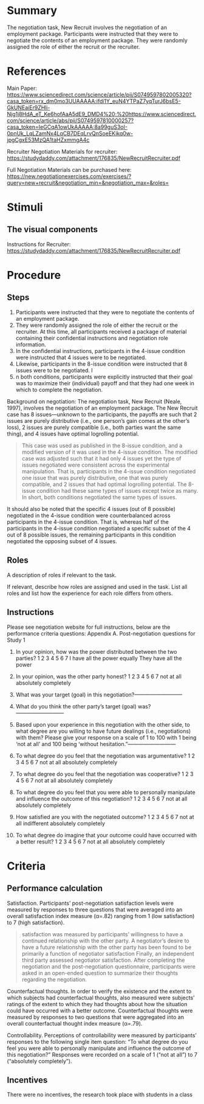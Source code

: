 # Summary
The negotiation task, New Recruit involves the negotiation of an employment package. Participants were instructed that they were to negotiate the contents of an employment package. They were randomly assigned the role of either the recruit or the recruiter. 

# References
Main Paper: https://www.sciencedirect.com/science/article/pii/S0749597802005320?casa_token=rx_dm0mo3UUAAAAA:ifdi1Y_euN4YTPaZ7yqTurJ6bsE5-GkUNEaiEr9ZHli-Njg1j8HdA_eT_Ke6hofAaA5dE9_DMD4%20;%20https://www.sciencedirect.com/science/article/abs/pii/S0749597810000257?casa_token=IeGCqA1owUkAAAAA:8a99guS3oI-0pnUk_LqLZamNx4LqCB7DEqLrvQnSoeEKikq0w-jpgCgxE53MzQA1taHZxmmgA4c

Recruiter Negotiation Materials for recruiter: https://studydaddy.com/attachment/176835/NewRecruitRecruiter.pdf

Full Negotiation Materials can be purchased here: https://new.negotiationexercises.com/exercises/?query=new+recruit&negotiation_min=&negotiation_max=&roles=

# Stimuli
## The visual components
Instructions for Recruiter: https://studydaddy.com/attachment/176835/NewRecruitRecruiter.pdf


# Procedure
## Steps
1. Participants were instructed that they were to negotiate the contents of an employment package. 
2. They were randomly assigned the role of either the recruit or the recruiter. At this time, all participants received a package of material containing their confidential instructions and negotiation role information.
3.  In the confidential instructions, participants in the 4-issue condition were instructed that 4 issues were to be negotiated. 
4.  Likewise, participants in the 8-issue condition were instructed that 8 issues were to be negotiated. I
5.  n both conditions, participants were explicitly instructed that their goal was to maximize their (individual) payoff and that they had one week in which to complete the negotiation.


Background on negotiation: 
The negotiation task, New Recruit (Neale, 1997), involves the negotiation of an employment package. The New Recruit case has 8 issues—unknown to the participants, the payoffs are such that 2 issues are purely distributive (i.e., one person’s gain comes at the other’s loss), 2 issues are purely compatible (i.e., both parties want the same thing), and 4 issues have optimal logrolling potential. 
> This case was used as published in the 8-issue condition, and a modified version of it was used in the 4-issue condition. The modified case was adjusted such that it had only 4 issues yet the type of issues negotiated were consistent across the experimental manipulation. That is, participants in the 4-issue condition negotiated one issue that was purely distributive, one that was purely compatible, and 2 issues that had optimal logrolling potential. The 8-issue condition had these same types of issues except twice as many. In short, both conditions negotiated the same types of issues.

It should also be noted that the specific 4 issues (out of 8 possible) negotiated in the 4-issue condition were counterbalanced across participants in the 4-issue condition. That is, whereas half of the participants in the 4-issue condition negotiated a specific subset of the 4 out of 8 possible issues, the remaining participants in this condition negotiated the opposing subset of 4 issues.

## Roles 
A description of roles if relevant to the task.  

If relevant, describe how roles are assigned and used in the task. List all roles and list how the experience for each role differs from others.

## Instructions
Please see negotiation website for full instructions, below are the performance criteria questions: 
Appendix A. Post-negotiation questions for Study 1


1. In your opinion, how was the power distributed between the two parties?
1	2	3	4	5	6	7
I have all the power			equally			They have all the power

2. In your opinion, was the other party honest?
1	2	3	4	5	6	7
not at all						absolutely completely

3. What was your target (goal) in this negotiation?—————————

4. What do you think the other party’s target (goal) was?—————————

5. Based upon your experience in this negotiation with the other side, to what degree are you willing to have future dealings (i.e., negotiations) with them? Please give your response on a scale of 1 to 100 with 1 being ‘not at all’ and 100 being ‘without hesitation.”—————————

6. To what degree do you feel that the negotiation was argumentative?
1	2	3	4	5	6	7
not at all						absolutely completely

7. To what degree do you feel that the negotiation was cooperative?
1	2	3	4	5	6	7
not at all						absolutely completely

8. To what degree do you feel that you were able to personally manipulate and influence the outcome of this negotiation?
1	2	3	4	5	6	7
not at all						absolutely completely

9. How satisfied are you with the negotiated outcome?
1	2	3	4	5	6	7
not at all			indifferent			absolutely completely

10. To what degree do imagine that your outcome could have occurred with a better result?
1	2	3	4	5	6	7
not at all						absolutely completely

# Criteria
## Performance calculation
Satisfaction. Participants’ post-negotiation satisfaction levels were measured by responses to three questions that were averaged into an overall satisfaction index measure (α=.82) ranging from 1 (low satisfaction) to 7 (high satisfaction).
> satisfaction was measured by participants’ willingness to have a continued relationship with the other party. A negotiator’s desire to have a future relationship with the other party has been found to be primarily a function of negotiator satisfaction
> Finally, an independent third party assessed negotiator satisfaction. After completing the negotiation and the post-negotiation questionnaire, participants were asked in an open-ended question to summarize their thoughts regarding the negotiation. 

Counterfactual thoughts. In order to verify the existence and the extent to which subjects had counterfactual thoughts, also measured were subjects’ ratings of the extent to which they had thoughts about how the situation could have occurred with a better outcome. Counterfactual thoughts were measured by responses to two questions that were aggregated into an overall counterfactual thought index measure (α=.79).

Controllability. Perceptions of controllability were measured by participants’ responses to the following single item question: “To what degree do you feel you were able to personally manipulate and influence the outcome of this negotiation?” Responses were recorded on a scale of 1 (“not at all”) to 7 (“absolutely completely”).

## Incentives
There were no incentives, the research took place with students in a class 
